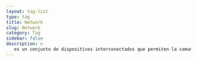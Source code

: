 ```yaml
---
layout: tag-list
type: tag
title: Network
slug: Network
category: Tag
sidebar: false
description: >
   es un conjunto de dispositivos interconectados que permiten la comunicación y el intercambio de datos entre sí.
---
```

